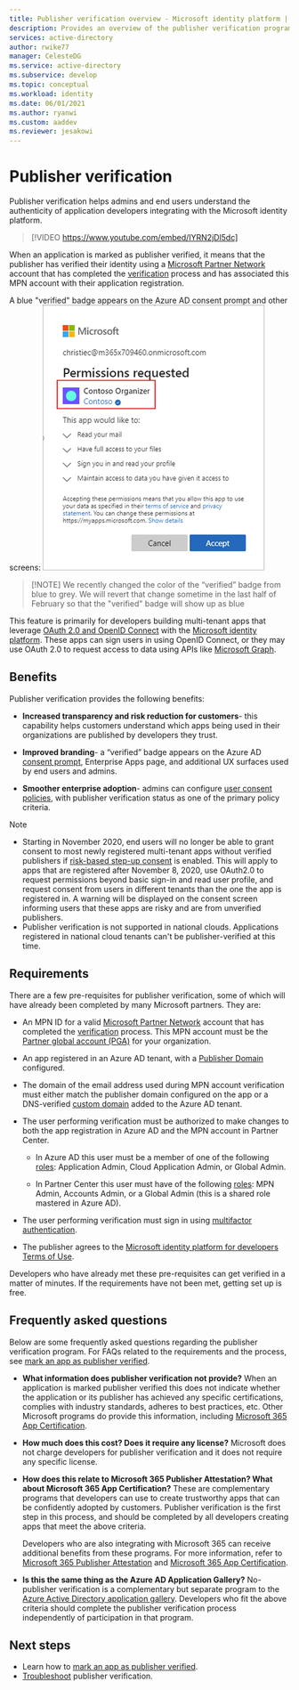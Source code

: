 ```yaml
---
title: Publisher verification overview - Microsoft identity platform | Azure
description: Provides an overview of the publisher verification program for the Microsoft identity platform. Lists the benefits, program requirements, and frequently asked questions. When an application is marked as publisher verified, it means that the publisher has verified their identity using a Microsoft Partner Network account that has completed the verification process and has associated this MPN account with their application registration.
services: active-directory
author: rwike77
manager: CelesteDG
ms.service: active-directory
ms.subservice: develop
ms.topic: conceptual
ms.workload: identity
ms.date: 06/01/2021
ms.author: ryanwi
ms.custom: aaddev
ms.reviewer: jesakowi
---
```


# Publisher verification

Publisher verification helps admins and end users understand the authenticity of application developers integrating with the Microsoft identity platform. 

> [!VIDEO https://www.youtube.com/embed/IYRN2jDl5dc]

When an application is marked as publisher verified, it means that the publisher has verified their identity using a [Microsoft Partner Network](https://partner.microsoft.com/membership) account that has completed the [verification](/partner-center/verification-responses) process and has associated this MPN account with their application registration. 

A blue "verified" badge appears on the Azure AD consent prompt and other screens:
![Consent prompt](./media/publisher-verification-overview/consent-prompt.png)
> [!NOTE] We recently changed the color of the “verified” badge from blue to grey.  We will revert that change sometime in the last half of February so that the "verified" badge will show up as blue


This feature is primarily for developers building multi-tenant apps that leverage [OAuth 2.0 and OpenID Connect](active-directory-v2-protocols.md) with the [Microsoft identity platform](v2-overview.md). These apps can sign users in using OpenID Connect, or they may use OAuth 2.0 to request access to data using APIs like [Microsoft Graph](https://developer.microsoft.com/graph/).

## Benefits
Publisher verification provides the following benefits:
- **Increased transparency and risk reduction for customers**- this capability helps customers understand which apps being used in their organizations are published by developers they trust. 

- **Improved branding**- a “verified” badge appears on the Azure AD [consent prompt](application-consent-experience.md), Enterprise Apps page, and additional UX surfaces used by end users and admins. 

- **Smoother enterprise adoption**- admins can configure [user consent policies](../manage-apps/configure-user-consent.md), with publisher verification status as one of the primary policy criteria.

> [!NOTE]
> - Starting in November 2020, end users will no longer be able to grant consent to most newly registered multi-tenant apps without verified publishers if [risk-based step-up consent](../manage-apps/configure-risk-based-step-up-consent.md) is enabled. This will apply to apps that are registered after November 8, 2020, use OAuth2.0 to request permissions beyond basic sign-in and read user profile, and request consent from users in different tenants than the one the app is registered in. A warning will be displayed on the consent screen informing users that these apps are risky and are from unverified publishers.    
> - Publisher verification is not supported in national clouds. Applications registered in national cloud tenants can't be publisher-verified at this time.

## Requirements
There are a few pre-requisites for publisher verification, some of which will have already been completed by many Microsoft partners. They are: 

-  An MPN ID for a valid [Microsoft Partner Network](https://partner.microsoft.com/membership) account that has completed the [verification](/partner-center/verification-responses) process. This MPN account must be the [Partner global account (PGA)](/partner-center/account-structure#the-top-level-is-the-partner-global-account-pga) for your organization. 

-  An app registered in an Azure AD tenant, with a [Publisher Domain](howto-configure-publisher-domain.md) configured.

-  The domain of the email address used during MPN account verification must either match the publisher domain configured on the app or a DNS-verified [custom domain](../fundamentals/add-custom-domain.md) added to the Azure AD tenant. 

-  The user performing verification must be authorized to make changes to both the app registration in Azure AD and the MPN account in Partner Center. 

    -  In Azure AD this user must be a member of one of the following [roles](../roles/permissions-reference.md): Application Admin, Cloud Application Admin, or Global Admin. 

    -  In Partner Center this user must have of the following [roles](/partner-center/permissions-overview): MPN Admin, Accounts Admin, or a Global Admin (this is a shared role mastered in Azure AD).
    
-  The user performing verification must sign in using [multifactor authentication](../authentication/howto-mfa-getstarted.md).

-  The publisher agrees to the [Microsoft identity platform for developers Terms of Use](/legal/microsoft-identity-platform/terms-of-use).

Developers who have already met these pre-requisites can get verified in a matter of minutes. If the requirements have not been met, getting set up is free. 

## Frequently asked questions 
Below are some frequently asked questions regarding the publisher verification program. For FAQs related to the requirements and the process, see [mark an app as publisher verified](mark-app-as-publisher-verified.md).

- **What information does publisher verification __not__ provide?**  When an application is marked publisher verified this does not indicate whether the application or its publisher  has achieved any specific certifications, complies with industry standards, adheres to best practices, etc. Other Microsoft programs do provide this information, including [Microsoft 365 App Certification](/microsoft-365-app-certification/overview).

- **How much does this cost? Does it require any license?** Microsoft does not charge developers for publisher verification and it does not require any specific license. 

- **How does this relate to Microsoft 365 Publisher Attestation? What about Microsoft 365 App Certification?** These are complementary programs that developers can use to create trustworthy apps that can be confidently adopted by customers. Publisher verification is the first step in this process, and should be completed by all developers creating apps that meet the above criteria. 

  Developers who are also integrating with Microsoft 365 can receive additional benefits from these programs. For more information, refer to [Microsoft 365 Publisher Attestation](/microsoft-365-app-certification/docs/attestation) and [Microsoft 365 App Certification](/microsoft-365-app-certification/docs/certification). 

- **Is this the same thing as the Azure AD Application Gallery?** No- publisher verification is a complementary but separate program to the [Azure Active Directory application gallery](../manage-apps/v2-howto-app-gallery-listing.md). Developers who fit the above criteria should complete the publisher verification process independently of participation in that program. 

## Next steps
* Learn how to [mark an app as publisher verified](mark-app-as-publisher-verified.md).
* [Troubleshoot](troubleshoot-publisher-verification.md) publisher verification.
